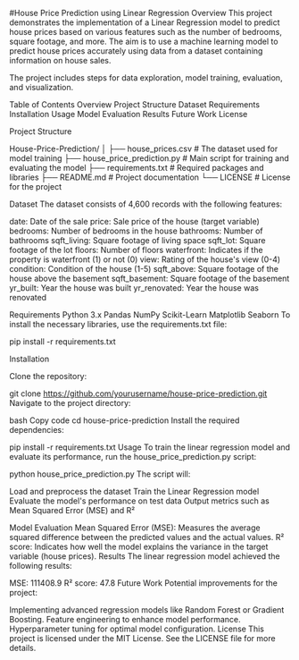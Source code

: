 #House Price Prediction using Linear Regression
Overview
This project demonstrates the implementation of a Linear Regression model to predict house prices based on various features such as the number of bedrooms, square footage, and more. The aim is to use a machine learning model to predict house prices accurately using data from a dataset containing information on house sales.

The project includes steps for data exploration, model training, evaluation, and visualization.

Table of Contents
Overview
Project Structure
Dataset
Requirements
Installation
Usage
Model Evaluation
Results
Future Work
License


Project Structure

House-Price-Prediction/
│
├── house_prices.csv            # The dataset used for model training
├── house_price_prediction.py   # Main script for training and evaluating the model
├── requirements.txt            # Required packages and libraries
├── README.md                   # Project documentation
└── LICENSE                     # License for the project

Dataset
The dataset consists of 4,600 records with the following features:

date: Date of the sale
price: Sale price of the house (target variable)
bedrooms: Number of bedrooms in the house
bathrooms: Number of bathrooms
sqft_living: Square footage of living space
sqft_lot: Square footage of the lot
floors: Number of floors
waterfront: Indicates if the property is waterfront (1) or not (0)
view: Rating of the house's view (0-4)
condition: Condition of the house (1-5)
sqft_above: Square footage of the house above the basement
sqft_basement: Square footage of the basement
yr_built: Year the house was built
yr_renovated: Year the house was renovated



Requirements
Python 3.x
Pandas
NumPy
Scikit-Learn
Matplotlib
Seaborn
To install the necessary libraries, use the requirements.txt file:

pip install -r requirements.txt

Installation

Clone the repository:

git clone https://github.com/yourusername/house-price-prediction.git
Navigate to the project directory:

bash
Copy code
cd house-price-prediction
Install the required dependencies:

pip install -r requirements.txt
Usage
To train the linear regression model and evaluate its performance, run the house_price_prediction.py script:

python house_price_prediction.py
The script will:

Load and preprocess the dataset
Train the Linear Regression model
Evaluate the model's performance on test data
Output metrics such as Mean Squared Error (MSE) and R²

 
Model Evaluation
Mean Squared Error (MSE): Measures the average squared difference between the predicted values and the actual values.
R² score: Indicates how well the model explains the variance in the target variable (house prices).
Results
The linear regression model achieved the following results:

MSE:  111408.9
R² score: 47.8
Future Work
Potential improvements for the project:

Implementing advanced regression models like Random Forest or Gradient Boosting.
Feature engineering to enhance model performance.
Hyperparameter tuning for optimal model configuration.
License
This project is licensed under the MIT License. See the LICENSE file for more details.

